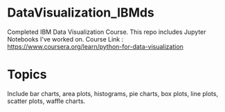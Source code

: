 # DataVisualization_IBMds
Completed IBM Data Visualization Course. This repo includes Jupyter Notebooks I've worked on. Course Link : https://www.coursera.org/learn/python-for-data-visualization

# Topics

Include bar charts, area plots, histograms, pie charts, box plots, line plots, scatter plots, waffle charts.
